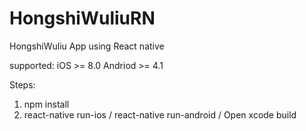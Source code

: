 # HongshiWuliuRN
HongshiWuliu App using React native 

supported:
iOS >= 8.0
Andriod >= 4.1

Steps:
1. npm install
2. react-native run-ios / react-native run-android / Open xcode build
